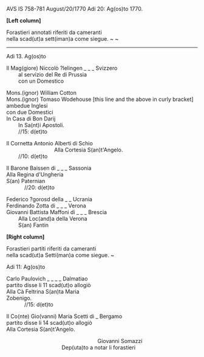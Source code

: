 AVS IS 758-781 August/20/1770
Adi 20: Ag(os)to 1770.

**[Left column]**

Forastieri annotati riferiti da cameranti  
nella scad(ut)a sett(iman)a come siegue. ~ ~  
________________________________________

Adi 13. Ag(os)to  

Il Mag(giore) Niccolò ?lelingen _ _ _ Svizzero  
&nbsp;&nbsp;&nbsp;&nbsp;&nbsp;&nbsp;&nbsp;&nbsp;al servizio del Re di Prussia  
&nbsp;&nbsp;&nbsp;&nbsp;&nbsp;&nbsp;&nbsp;&nbsp;con un Domestico

Mons.(ignor) William Cotton  
Mons.(ignor) Tomaso Wodehouse [this line and the above in curly bracket] ambedue Inglesi  
con due Domestici  
In Casa di Bon Darij  
&nbsp;&nbsp;&nbsp;&nbsp;&nbsp;&nbsp;&nbsp;&nbsp;In Sa(nt)i Apostoli.  
&nbsp;&nbsp;&nbsp;&nbsp;&nbsp;&nbsp;&nbsp;&nbsp;//15: d(et)to

Il Cornetta Antonio Alberti di Schio  
&nbsp;&nbsp;&nbsp;&nbsp;&nbsp;&nbsp;&nbsp;&nbsp;&nbsp;&nbsp;&nbsp;&nbsp;&nbsp;&nbsp;&nbsp;&nbsp;&nbsp;&nbsp;&nbsp;&nbsp;&nbsp;&nbsp;&nbsp;&nbsp;&nbsp;&nbsp;&nbsp;&nbsp;&nbsp;&nbsp;&nbsp;&nbsp;Alla Cortesia S(an)t'Angelo.  
&nbsp;&nbsp;&nbsp;&nbsp;&nbsp;&nbsp;&nbsp;&nbsp;//10: d(et)to

Il Barone Baissen di _ _ _ Sassonia  
Alla Regina d'Ungheria  
S(an) Paternian  
&nbsp;&nbsp;&nbsp;&nbsp;&nbsp;&nbsp;&nbsp;&nbsp;&nbsp;&nbsp;&nbsp;&nbsp;//20: d(et)to

Federico ?gorosd della _ _ Ucrania  
Ferdinando Zotta di _ _ _ Verona  
Giovanni Battista Maffoni di _ _ _ Brescia  
&nbsp;&nbsp;&nbsp;&nbsp;&nbsp;&nbsp;&nbsp;&nbsp;Alla Loc(and)a della Verona  
&nbsp;&nbsp;&nbsp;&nbsp;&nbsp;&nbsp;&nbsp;&nbsp;S(an) Fantin

**[Right column]**

Forastieri partiti riferiti da cameranti  
nella scad(ut)a Setti(man)a come siegue. ~  

Adi 11: Ag(os)to

Carlo Paulovich _ _ _ _ Dalmatiao  
partito disse li 11 scad(ut)o allogiò  
Alla Cà Feltrina S(an)ta Maria  
Zobenigo.  
&nbsp;&nbsp;&nbsp;&nbsp;&nbsp;&nbsp;&nbsp;&nbsp;&nbsp;&nbsp;&nbsp;&nbsp;//15: d(et)to

Il Co(nte) Gio(vanni) Maria Scetti di _ Bergamo  
partito disse li 14 scad(ut)o allogiò  
Alla Cortesia S(an)t'Angelo.

&nbsp;&nbsp;&nbsp;&nbsp;&nbsp;&nbsp;&nbsp;&nbsp;&nbsp;&nbsp;&nbsp;&nbsp;&nbsp;&nbsp;&nbsp;&nbsp;&nbsp;&nbsp;&nbsp;&nbsp;&nbsp;&nbsp;&nbsp;&nbsp;&nbsp;&nbsp;&nbsp;&nbsp;&nbsp;&nbsp;&nbsp;&nbsp;&nbsp;&nbsp;&nbsp;&nbsp;&nbsp;&nbsp;&nbsp;&nbsp;&nbsp;&nbsp;&nbsp;&nbsp;&nbsp;&nbsp;&nbsp;&nbsp;&nbsp;&nbsp;&nbsp;&nbsp;&nbsp;&nbsp;&nbsp;&nbsp;&nbsp;&nbsp;&nbsp;&nbsp;&nbsp;Giovanni Somazzi  
&nbsp;&nbsp;&nbsp;&nbsp;&nbsp;&nbsp;&nbsp;&nbsp;&nbsp;&nbsp;&nbsp;&nbsp;&nbsp;&nbsp;&nbsp;&nbsp;&nbsp;&nbsp;&nbsp;&nbsp;&nbsp;&nbsp;&nbsp;&nbsp;&nbsp;&nbsp;&nbsp;&nbsp;&nbsp;&nbsp;&nbsp;&nbsp;&nbsp;&nbsp;&nbsp;&nbsp;&nbsp;Dep(uta)to a notar li forastieri